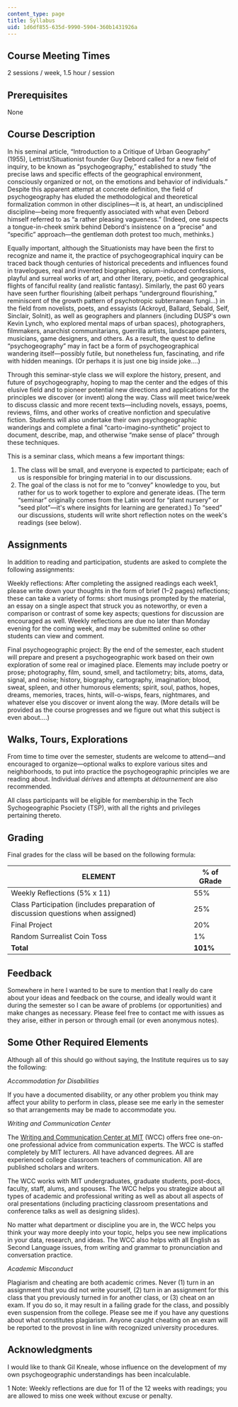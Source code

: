 ```yaml
---
content_type: page
title: Syllabus
uid: 1d6df855-635d-9990-5904-360b1431926a
---
```


Course Meeting Times
--------------------

2 sessions / week, 1.5 hour / session

Prerequisites
-------------

None

Course Description
------------------

In his seminal article, “Introduction to a Critique of Urban Geography” (1955), Lettrist/Situationist founder Guy Debord called for a new field of inquiry, to be known as “psychogeography,” established to study “the precise laws and specific effects of the geographical environment, consciously organized or not, on the emotions and behavior of individuals.” Despite this apparent attempt at concrete definition, the field of psychogeography has eluded the methodological and theoretical formalization common in other disciplines—it is, at heart, an undisciplined discipline—being more frequently associated with what even Debord himself referred to as “a rather pleasing vagueness.” (Indeed, one suspects a tongue-in-cheek smirk behind Debord's insistence on a “precise” and “specific” approach—the gentleman doth protest too much, methinks.)

Equally important, although the Situationists may have been the first to recognize and name it, the practice of psychogeographical inquiry can be traced back though centuries of historical precedents and influences found in travelogues, real and invented biographies, opium-induced confessions, playful and surreal works of art, and other literary, poetic, and geographical flights of fanciful reality (and realistic fantasy). Similarly, the past 60 years have seen further flourishing (albeit perhaps “underground flourishing,” reminiscent of the growth pattern of psychotropic subterranean fungi…) in the field from novelists, poets, and essayists (Ackroyd, Ballard, Sebald, Self, Sinclair, Solnit), as well as geographers and planners (including DUSP's own Kevin Lynch, who explored mental maps of urban spaces), photographers, filmmakers, anarchist communitarians, guerrilla artists, landscape painters, musicians, game designers, and others. As a result, the quest to define “psychogeography” may in fact be a form of psychogeographical wandering itself—possibly futile, but nonetheless fun, fascinating, and rife with hidden meanings. (Or perhaps it is just one big inside joke….)

Through this seminar-style class we will explore the history, present, and future of psychogeography, hoping to map the center and the edges of this elusive field and to pioneer potential new directions and applications for the principles we discover (or invent) along the way. Class will meet twice/week to discuss classic and more recent texts—including novels, essays, poems, reviews, films, and other works of creative nonfiction and speculative fiction. Students will also undertake their own psychogeographic wanderings and complete a final “carto-imagino-synthetic” project to document, describe, map, and otherwise “make sense of place” through these techniques.

This is a seminar class, which means a few important things:

1.  The class will be small, and everyone is expected to participate; each of us is responsible for bringing material in to our discussions.
2.  The goal of the class is not for me to “convey” knowledge to you, but rather for us to work together to explore and generate ideas. (The term “seminar” originally comes from the Latin word for “plant nursery” or “seed plot”—it's where insights for learning are generated.) To “seed” our discussions, students will write short reflection notes on the week's readings (see below).

Assignments
-----------

In addition to reading and participation, students are asked to complete the following assignments:

Weekly reflections: After completing the assigned readings each week1, please write down your thoughts in the form of brief (1–2 pages) reflections; these can take a variety of forms: short musings prompted by the material, an essay on a single aspect that struck you as noteworthy, or even a comparison or contrast of some key aspects; questions for discussion are encouraged as well. Weekly reflections are due no later than Monday evening for the coming week, and may be submitted online so other students can view and comment.

Final psychogeographic project: By the end of the semester, each student will prepare and present a psychogeographic work based on their own exploration of some real or imagined place. Elements may include poetry or prose; photography, film, sound, smell, and tactilometry; bits, atoms, data, signal, and noise; history, biography, cartography, imagination; blood, sweat, spleen, and other humorous elements; spirit, soul, pathos, hopes, dreams, memories, traces, hints, will-o-wisps, fears, nightmares, and whatever else you discover or invent along the way. (More details will be provided as the course progresses and we figure out what this subject is even about….)

Walks, Tours, Explorations
--------------------------

From time to time over the semester, students are welcome to attend—and encouraged to organize—optional walks to explore various sites and neighborhoods, to put into practice the psychogeographic principles we are reading about. Individual _dérives_ and attempts at _détournement_ are also recommended.

All class participants will be eligible for membership in the Tech Sychogeographic Psociety (TSP), with all the rights and privileges pertaining thereto.

Grading
-------

Final grades for the class will be based on the following formula:

| ELEMENT | % of GRade |
| --- | --- |
| Weekly Reflections (5% x 11) | 55% |
| Class Participation (includes preparation of discussion questions when assigned) | 25% |
| Final Project | 20% |
| Random Surrealist Coin Toss | 1% |
| **Total** | **101%** 

Feedback
--------

Somewhere in here I wanted to be sure to mention that I really do care about your ideas and feedback on the course, and ideally would want it during the semester so I can be aware of problems (or opportunities) and make changes as necessary. Please feel free to contact me with issues as they arise, either in person or through email (or even anonymous notes).

Some Other Required Elements
----------------------------

Although all of this should go without saying, the Institute requires us to say the following:

_Accommodation for Disabilities_

If you have a documented disability, or any other problem you think may affect your ability to perform in class, please see me early in the semester so that arrangements may be made to accommodate you.

_Writing and Communication Center_

The [Writing and Communication Center at MIT](https://cmsw.mit.edu/writing-and-communication-center/) (WCC) offers free one-on-one professional advice from communication experts. The WCC is staffed completely by MIT lecturers. All have advanced degrees. All are experienced college classroom teachers of communication. All are published scholars and writers.

The WCC works with MIT undergraduates, graduate students, post-docs, faculty, staff, alums, and spouses. The WCC helps you strategize about all types of academic and professional writing as well as about all aspects of oral presentations (including practicing classroom presentations and conference talks as well as designing slides).

No matter what department or discipline you are in, the WCC helps you think your way more deeply into your topic, helps you see new implications in your data, research, and ideas. The WCC also helps with all English as Second Language issues, from writing and grammar to pronunciation and conversation practice.

_Academic Misconduct_

Plagiarism and cheating are both academic crimes. Never (1) turn in an assignment that you did not write yourself, (2) turn in an assignment for this class that you previously turned in for another class, or (3) cheat on an exam. If you do so, it may result in a failing grade for the class, and possibly even suspension from the college. Please see me if you have any questions about what constitutes plagiarism. Anyone caught cheating on an exam will be reported to the provost in line with recognized university procedures.

Acknowledgments
---------------

I would like to thank Gil Kneale, whose influence on the development of my own psychogeographic understandings has been incalculable.

  
1 Note: Weekly reflections are due for 11 of the 12 weeks with readings; you are allowed to miss one week without excuse or penalty.
